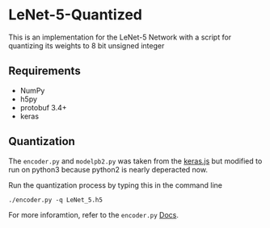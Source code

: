 # LeNet-5-Quantized
This is an implementation for the LeNet-5 Network with a script for quantizing its weights to 8 bit unsigned integer

## Requirements
- NumPy
- h5py
- protobuf 3.4+
- keras

## Quantization
The `encoder.py` and `modelpb2.py` was taken from the [keras.js](https://github.com/transcranial/keras-js) but modified to run on python3 because python2 is nearly deperacted now.

Run the quantization process by typing this in the command line
```
./encoder.py -q LeNet_5.h5
```

For more inforamtion, refer to the `encoder.py` [Docs](https://transcranial.github.io/keras-js-docs/conversion/).
